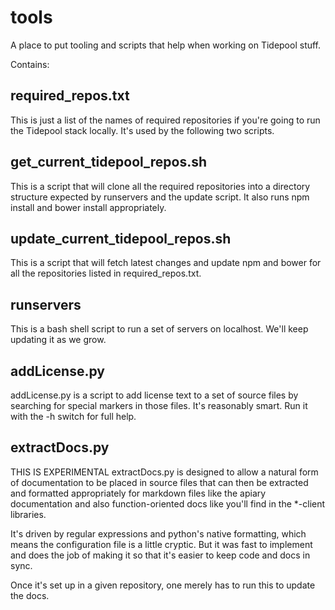 tools
=====

A place to put tooling and scripts that help when working on Tidepool stuff.

Contains:

## required_repos.txt
This is just a list of the names of required repositories if you're going to run the Tidepool stack locally. It's used by the following two scripts.

## get_current_tidepool_repos.sh
This is a script that will clone all the required repositories into a directory structure expected by runservers and the update script. It also runs npm install and bower install appropriately.

## update_current_tidepool_repos.sh
This is a script that will fetch latest changes and update npm and bower for all the repositories listed in required_repos.txt.

## runservers
This is a bash shell script to run a set of servers on localhost. We'll keep updating it as we grow.

## addLicense.py
addLicense.py is a script to add license text to a set of source files by searching for special markers in those files. 
It's reasonably smart. 
Run it with the -h switch for full help.

## extractDocs.py
THIS IS EXPERIMENTAL
extractDocs.py is designed to allow a natural form of documentation to be placed in source files that can then be extracted and
formatted appropriately for markdown files like the apiary documentation and also function-oriented docs like you'll find in
the *-client libraries.

It's driven by regular expressions and python's native formatting, which means the configuration file is a little cryptic. But it
was fast to implement and does the job of making it so that it's easier to keep code and docs in sync.

Once it's set up in a given repository, one merely has to run this to update the docs.

